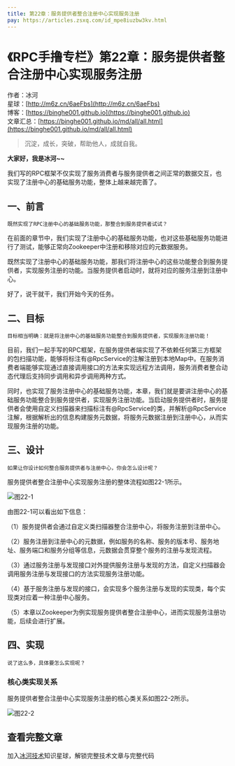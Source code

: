 ```yaml
---
title: 第22章：服务提供者整合注册中心实现服务注册
pay: https://articles.zsxq.com/id_mpe8iuzbw3kv.html
---
```


# 《RPC手撸专栏》第22章：服务提供者整合注册中心实现服务注册

作者：冰河
<br/>星球：[http://m6z.cn/6aeFbs](http://m6z.cn/6aeFbs)
<br/>博客：[https://binghe001.github.io](https://binghe001.github.io)
<br/>文章汇总：[https://binghe001.github.io/md/all/all.html](https://binghe001.github.io/md/all/all.html)

> 沉淀，成长，突破，帮助他人，成就自我。

**大家好，我是冰河~~**

我们写的RPC框架不仅实现了服务消费者与服务提供者之间正常的数据交互，也实现了注册中心的基础服务功能，整体上越来越完善了。

## 一、前言

`既然实现了RPC注册中心的基础服务功能，那整合到服务提供者试试？`

在前面的章节中，我们实现了注册中心的基础服务功能，也对这些基础服务功能进行了测试，能够正常向Zookeeper中注册和移除对应的元数据服务。

既然实现了注册中心的基础服务功能，那我们将注册中心的这些功能整合到服务提供者，实现服务注册的功能。当服务提供者启动时，就将对应的服务注册到注册中心。

好了，说干就干，我们开始今天的任务。

## 二、目标

`目标相当明确：就是将注册中心的基础服务功能整合到服务提供者，实现服务注册功能！`

目前，我们一起手写的RPC框架，在服务提供者端实现了不依赖任何第三方框架的包扫描功能，能够将标注有@RpcService的注解注册到本地Map中。在服务消费者端能够实现通过直接调用接口的方法来实现远程方法调用，服务消费者整合动态代理后支持同步调用和异步调用两种方式。

同时，也实现了服务注册中心的基础服务功能，本章，我们就是要讲注册中心的基础服务功能整合到服务提供者，实现服务注册功能。当启动服务提供者时，服务提供者会使用自定义扫描器来扫描标注有@RpcService的类，并解析@RpcService注解，根据解析出的信息构建服务元数据，将服务元数据注册到注册中心，从而实现服务注册的功能。

## 三、设计

`如果让你设计如何整合服务提供者与注册中心，你会怎么设计呢？`

服务提供者整合注册中心实现服务注册的整体流程如图22-1所示。

![图22-1](https://binghe001.github.io/assets/images/middleware/rpc/rpc-2022-10-21-002.png)

由图22-1可以看出如下信息：

（1）服务提供者会通过自定义类扫描器整合注册中心，将服务注册到注册中心。

（2）服务注册到注册中心的元数据，例如服务的名称、服务的版本号、服务地址、服务端口和服务分组等信息，元数据会贯穿整个服务的注册与发现流程。

（3）通过服务注册与发现接口对外提供服务注册与发现的方法，自定义扫描器会调用服务注册与发现接口的方法实现服务注册功能。

（4）基于服务注册与发现的接口，会实现多个服务注册与发现的实现类，每个实现类对应着一种注册中心服务。

（5）本章以Zookeeper为例实现服务提供者整合注册中心，进而实现服务注册功能，后续会进行扩展。

## 四、实现

`说了这么多，具体要怎么实现呢？`

### 核心类实现关系

服务提供者整合注册中心实现服务注册的核心类关系如图22-2所示。

![图22-2](https://binghe001.github.io/assets/images/middleware/rpc/rpc-2022-10-21-003.png)

## 查看完整文章

加入[冰河技术](http://m6z.cn/6aeFbs)知识星球，解锁完整技术文章与完整代码